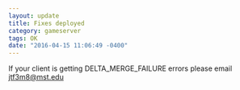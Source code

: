 ```yaml
---
layout: update
title: Fixes deployed
category: gameserver
tags: OK
date: "2016-04-15 11:06:49 -0400"
---
```


If your client is getting DELTA_MERGE_FAILURE errors please email jtf3m8@mst.edu
